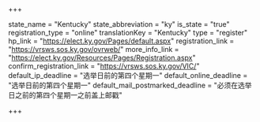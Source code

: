 +++

state_name = "Kentucky"
state_abbreviation = "ky"
is_state = "true"
registration_type = "online"
translationKey = "Kentucky"
type = "register"
hp_link = "https://elect.ky.gov/Pages/default.aspx"
registration_link = "https://vrsws.sos.ky.gov/ovrweb/"
more_info_link = "https://elect.ky.gov/Resources/Pages/Registration.aspx"
confirm_registration_link = "https://vrsws.sos.ky.gov/VIC/"
default_ip_deadline = "选举日前的第四个星期一"
default_online_deadline = "选举日前的第四个星期一"
default_mail_postmarked_deadline = "必须在选举日之前的第四个星期一之前盖上邮戳"

+++